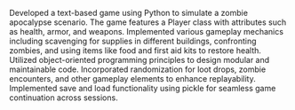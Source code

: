 Developed a text-based game using Python to simulate a zombie apocalypse scenario. The game features a Player class with attributes such as health, armor, and weapons. Implemented various gameplay mechanics including scavenging for supplies in different buildings, confronting zombies, and using items like food and first aid kits to restore health. Utilized object-oriented programming principles to design modular and maintainable code. Incorporated randomization for loot drops, zombie encounters, and other gameplay elements to enhance replayability. Implemented save and load functionality using pickle for seamless game continuation across sessions.
